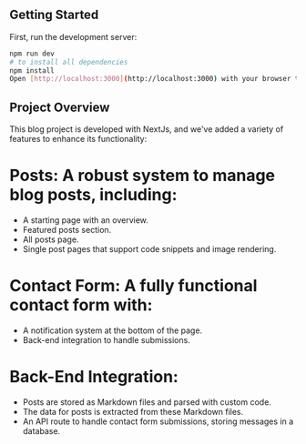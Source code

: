 ## Getting Started
First, run the development server:

```bash
npm run dev
# to install all dependencies
npm install
Open [http://localhost:3000](http://localhost:3000) with your browser to see the result.
```
## Project Overview
This blog project is developed with NextJs, and we've added a variety of features to enhance its functionality:

# Posts: A robust system to manage blog posts, including:

* A starting page with an overview.
*  Featured posts section.
* All posts page.
*  Single post pages that support code snippets and image rendering.
# Contact Form: A fully functional contact form with:

*  A notification system at the bottom of the page.
*  Back-end integration to handle submissions.
# Back-End Integration:

*  Posts are stored as Markdown files and parsed with custom code.
*  The data for posts is extracted from these Markdown files.
*  An API route to handle contact form submissions, storing messages in a database.

